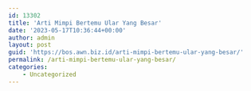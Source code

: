```yaml
---
id: 13302
title: 'Arti Mimpi Bertemu Ular Yang Besar'
date: '2023-05-17T10:36:44+00:00'
author: admin
layout: post
guid: 'https://bos.awn.biz.id/arti-mimpi-bertemu-ular-yang-besar/'
permalink: /arti-mimpi-bertemu-ular-yang-besar/
categories:
    - Uncategorized
---
```



